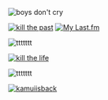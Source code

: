 ![boys don't cry](https://github.com/user-attachments/assets/37f4adf5-c427-423c-a44a-f2eb53d592c3)

[![kill the past](https://github.com/user-attachments/assets/df426a37-c0ab-437b-8f4d-0b95db1ff1c4)](https://steamcommunity.com/id/arphias/) [![My Last.fm](https://lastfm-recently-played.vercel.app/api?user=resfrios&width=400&count=6&loved=true&loved_style=1&header_style=compact_stats_only&show_user=always&footer_style=wave&bg_color=000000)](https://www.last.fm/user/resfrios)

![ttttttt](https://github.com/user-attachments/assets/4aa895a6-2f9a-4aa7-8818-fccdd23ed0d5)

[![kill the life](https://github.com/user-attachments/assets/672873ed-b979-4cea-93d7-8377bd68309d)](https://letterboxd.com/arphias/)

![ttttttt](https://github.com/user-attachments/assets/4aa895a6-2f9a-4aa7-8818-fccdd23ed0d5)

[![kamuiisback](https://github.com/user-attachments/assets/09f87f57-91ab-4281-b14a-e521c92da929)](https://www.tumblr.com/blog/resfrios)
